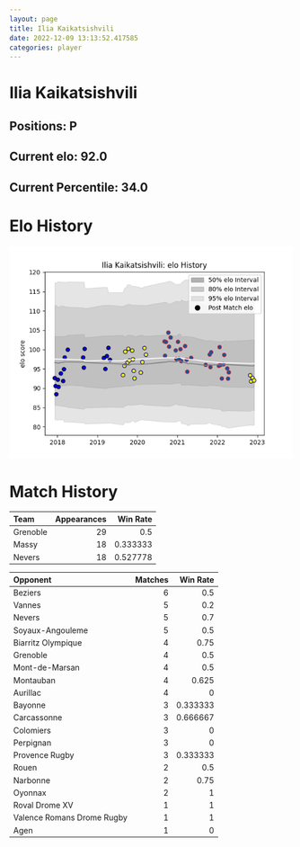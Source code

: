 ```yaml
---  
layout: page  
title: Ilia Kaikatsishvili  
date: 2022-12-09 13:13:52.417585  
categories: player  
---
```

# Ilia Kaikatsishvili

## Positions: P

## Current elo: 92.0

## Current Percentile: 34.0

# Elo History


![elo history](history_IliaKaikatsishvili.png)
# Match History


| Team     |   Appearances |   Win Rate |
|:---------|--------------:|-----------:|
| Grenoble |            29 |   0.5      |
| Massy    |            18 |   0.333333 |
| Nevers   |            18 |   0.527778 |

| Opponent                   |   Matches |   Win Rate |
|:---------------------------|----------:|-----------:|
| Beziers                    |         6 |   0.5      |
| Vannes                     |         5 |   0.2      |
| Nevers                     |         5 |   0.7      |
| Soyaux-Angouleme           |         5 |   0.5      |
| Biarritz Olympique         |         4 |   0.75     |
| Grenoble                   |         4 |   0.5      |
| Mont-de-Marsan             |         4 |   0.5      |
| Montauban                  |         4 |   0.625    |
| Aurillac                   |         4 |   0        |
| Bayonne                    |         3 |   0.333333 |
| Carcassonne                |         3 |   0.666667 |
| Colomiers                  |         3 |   0        |
| Perpignan                  |         3 |   0        |
| Provence Rugby             |         3 |   0.333333 |
| Rouen                      |         2 |   0.5      |
| Narbonne                   |         2 |   0.75     |
| Oyonnax                    |         2 |   1        |
| Roval Drome XV             |         1 |   1        |
| Valence Romans Drome Rugby |         1 |   1        |
| Agen                       |         1 |   0        |